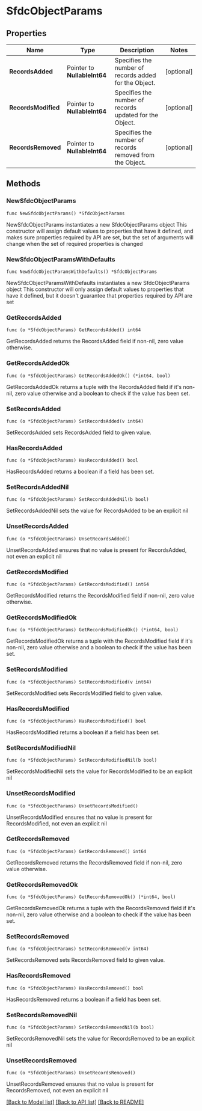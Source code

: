 # SfdcObjectParams

## Properties

Name | Type | Description | Notes
------------ | ------------- | ------------- | -------------
**RecordsAdded** | Pointer to **NullableInt64** | Specifies the number of records added for the Object. | [optional] 
**RecordsModified** | Pointer to **NullableInt64** | Specifies the number of records updated for the Object. | [optional] 
**RecordsRemoved** | Pointer to **NullableInt64** | Specifies the number of records removed from the Object. | [optional] 

## Methods

### NewSfdcObjectParams

`func NewSfdcObjectParams() *SfdcObjectParams`

NewSfdcObjectParams instantiates a new SfdcObjectParams object
This constructor will assign default values to properties that have it defined,
and makes sure properties required by API are set, but the set of arguments
will change when the set of required properties is changed

### NewSfdcObjectParamsWithDefaults

`func NewSfdcObjectParamsWithDefaults() *SfdcObjectParams`

NewSfdcObjectParamsWithDefaults instantiates a new SfdcObjectParams object
This constructor will only assign default values to properties that have it defined,
but it doesn't guarantee that properties required by API are set

### GetRecordsAdded

`func (o *SfdcObjectParams) GetRecordsAdded() int64`

GetRecordsAdded returns the RecordsAdded field if non-nil, zero value otherwise.

### GetRecordsAddedOk

`func (o *SfdcObjectParams) GetRecordsAddedOk() (*int64, bool)`

GetRecordsAddedOk returns a tuple with the RecordsAdded field if it's non-nil, zero value otherwise
and a boolean to check if the value has been set.

### SetRecordsAdded

`func (o *SfdcObjectParams) SetRecordsAdded(v int64)`

SetRecordsAdded sets RecordsAdded field to given value.

### HasRecordsAdded

`func (o *SfdcObjectParams) HasRecordsAdded() bool`

HasRecordsAdded returns a boolean if a field has been set.

### SetRecordsAddedNil

`func (o *SfdcObjectParams) SetRecordsAddedNil(b bool)`

 SetRecordsAddedNil sets the value for RecordsAdded to be an explicit nil

### UnsetRecordsAdded
`func (o *SfdcObjectParams) UnsetRecordsAdded()`

UnsetRecordsAdded ensures that no value is present for RecordsAdded, not even an explicit nil
### GetRecordsModified

`func (o *SfdcObjectParams) GetRecordsModified() int64`

GetRecordsModified returns the RecordsModified field if non-nil, zero value otherwise.

### GetRecordsModifiedOk

`func (o *SfdcObjectParams) GetRecordsModifiedOk() (*int64, bool)`

GetRecordsModifiedOk returns a tuple with the RecordsModified field if it's non-nil, zero value otherwise
and a boolean to check if the value has been set.

### SetRecordsModified

`func (o *SfdcObjectParams) SetRecordsModified(v int64)`

SetRecordsModified sets RecordsModified field to given value.

### HasRecordsModified

`func (o *SfdcObjectParams) HasRecordsModified() bool`

HasRecordsModified returns a boolean if a field has been set.

### SetRecordsModifiedNil

`func (o *SfdcObjectParams) SetRecordsModifiedNil(b bool)`

 SetRecordsModifiedNil sets the value for RecordsModified to be an explicit nil

### UnsetRecordsModified
`func (o *SfdcObjectParams) UnsetRecordsModified()`

UnsetRecordsModified ensures that no value is present for RecordsModified, not even an explicit nil
### GetRecordsRemoved

`func (o *SfdcObjectParams) GetRecordsRemoved() int64`

GetRecordsRemoved returns the RecordsRemoved field if non-nil, zero value otherwise.

### GetRecordsRemovedOk

`func (o *SfdcObjectParams) GetRecordsRemovedOk() (*int64, bool)`

GetRecordsRemovedOk returns a tuple with the RecordsRemoved field if it's non-nil, zero value otherwise
and a boolean to check if the value has been set.

### SetRecordsRemoved

`func (o *SfdcObjectParams) SetRecordsRemoved(v int64)`

SetRecordsRemoved sets RecordsRemoved field to given value.

### HasRecordsRemoved

`func (o *SfdcObjectParams) HasRecordsRemoved() bool`

HasRecordsRemoved returns a boolean if a field has been set.

### SetRecordsRemovedNil

`func (o *SfdcObjectParams) SetRecordsRemovedNil(b bool)`

 SetRecordsRemovedNil sets the value for RecordsRemoved to be an explicit nil

### UnsetRecordsRemoved
`func (o *SfdcObjectParams) UnsetRecordsRemoved()`

UnsetRecordsRemoved ensures that no value is present for RecordsRemoved, not even an explicit nil

[[Back to Model list]](../README.md#documentation-for-models) [[Back to API list]](../README.md#documentation-for-api-endpoints) [[Back to README]](../README.md)


